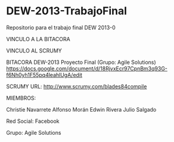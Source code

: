 DEW-2013-TrabajoFinal
=====================

Repositorio para el trabajo final DEW 2013-0

VINCULO A LA BITACORA

VINCULO AL SCRUMY



BITACORA DEW-2013 Proyecto Final (Grupo: Agile Solutions)
https://docs.google.com/document/d/18RjvxEcr97CpnBm3q93G-f6Nh0yh1F55pq4leahlUgA/edit

SCRUMY URL:
http://www.scrumy.com/blades84compile


MIEMBROS:

Christie Navarrete
Alfonso Morán
Edwin Rivera
Julio Salgado

Red Social: Facebook

Grupo: Agile Solutions
